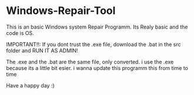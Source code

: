 # Windows-Repair-Tool
This is an basic Windows system Repair Programm. Its Realy basic and the code is OS.


IMPORTANT!!:
If you dont trust the .exe file, download the .bat in the src folder and RUN IT AS ADMIN!

The .exe and the .bat are the same file, only converted. i use the .exe because its a little bit esier.
i wanna update this programm this from time to time

Have a happy day :)
